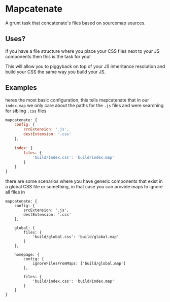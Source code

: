 # Mapcatenate

A grunt task that concatenate's files based on sourcemap sources.

## Uses?

If you have a file structure where you place your CSS files next to your JS components then this is the task for you!

This will allow you to piggyback on top of your JS inheritance resolution and build your CSS the same way you build your JS.

## Examples

heres the most basic configuration, this tells mapcatenate that in our `index.map` we only care about the paths for the `.js` files and were searching for sibling `.css` files

```javascript
mapcatenate: {
	config: {
		srcExtension: '.js',
		destExtension: '.css'
	},

	index: {
		files: {
			'build/index.css': 'build/index.map'
		}
	}
}
```

there are some scenarios where you have generic components that exist in a global CSS file or something, in that case you can provide maps to ignore all files in

```
mapcatenate: {
	config: {
		srcExtension: '.js',
		destExtension: '.css'
	},

	global: {
		files: {
			'build/global.css': 'build/global.map'
		}
	},

	homepage: {
		config: {
			ignoreFilesFromMaps: ['build/global.map']
		},

		files: {
			'build/index.css': 'build/index.map'
		}
	}
}
```